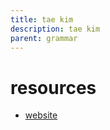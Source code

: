 ```yaml
---
title: tae kim
description: tae kim
parent: grammar
---
```

# resources
- [website](https://guidetojapanese.org/learn/)